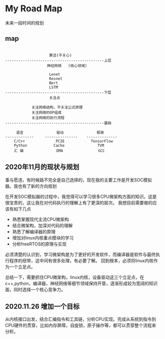 # My Road Map

未来一段时间的规划

## map

```shell

                    算法(不关心)
---------------------------------------------上层
                   神经网络   (核心领域)

                    Lenet
                    Resnet
                    Bert
                    LSTM
---------------------------------------------下层
                    关注点

            关注网络结构，不关注公式原理
            关注网络的OP组成
            关注网络的执行流程
---------------------------------------------基础

     语言               驱动               框架
-------------     ---------------    --------------
    C/C++              PCIE            TensorFlow
    Python            Cache               TVM
    汇 编               DMA                GCC

```

## 2020年11月的现状与规划

事与愿违，有时候路不完全是自己选择的，现在我的主要工作是开发SOC模拟器。我也有了新的方向规划

在开发SOC模拟器的过程中，我觉得可以学习很多CPU微架构方面的知识。这是很宝贵的，这让我在对代码执行的理解上有了更深的层次。
我想目前需要做的应该有如下几点

- 熟悉掌握现代主流CPU微架构
- 结合微架构，加深对代码的理解
- 熟悉了解编译器的原理
- 增加对linux内核重点模块的学习
- 分析freeRTOS的原理与实现

必须清楚的认识到，学习微架构是为了更好的开发软件，而编译器是软件与最终执行程序的纽带，这中间有很多处理，有必要了解。
回到根本，必须将linux内核作为一个立足点。

总结一下，需要抓住CPU微架构，linux内核，设备驱动这三个立足点，在c++,python，编译器，神经网络等细节领域保持开垦，逐渐形成较为宽阔的知识面，同时选择一个核心竞争力。

## 2020.11.26 增加一个目标

从内核接口出发，结合汇编指令和工具链，分析CPU实现。完成从系统到指令到CPU硬件的贯穿，比如内存屏障，自旋锁，原子操作等，都可以贯穿整个流程来分析。
